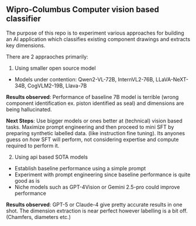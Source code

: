 ## Wipro-Columbus Computer vision based classifier

The purpose of this repo is to experiment various approaches for building an AI application which classifies existing component drawings and extracts key dimensions. 

There are 2 appraoches primarily:

1. Using smaller open source model

- Models under contention: Qwen2-VL-72B, InternVL2-76B, LLaVA-NeXT-34B, CogVLM2-19B, Llava-7B

__Results observed__: Performance of baseline 7B model is terrible (wrong component identification ex. piston identified as seal) and dimensions are being hallucinated. 

__Next Steps__: Use bigger models or ones better at (technical) vision based tasks. Maximize prompt engineering and then proceed to mini SFT by preparing synthetic labelled data. (like instruction fine tuning). Its anyones guess on _how_ SFT will perform, not considering expertise and compute required to perform it. 

2. Using api based SOTA models

- Establish baseline performance using a simple prompt
- Experiment with prompt engineering since baseline performance is quite good as is
- Niche models such as GPT-4Vision or Gemini 2.5-pro could improve performance

__Results observed__: GPT-5 or Claude-4 give pretty accurate results in one shot. The dimension extraction is near perfect however labelling is a bit off. (Chamfers, diameters etc.)